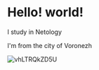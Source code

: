 # Hello! world!

I study in Netology

I'm from the city of Voronezh

![vhLTRQkZD5U](https://github.com/dementevau21/test2/assets/166694675/98312790-58c8-4b64-9910-d833ce492276)
